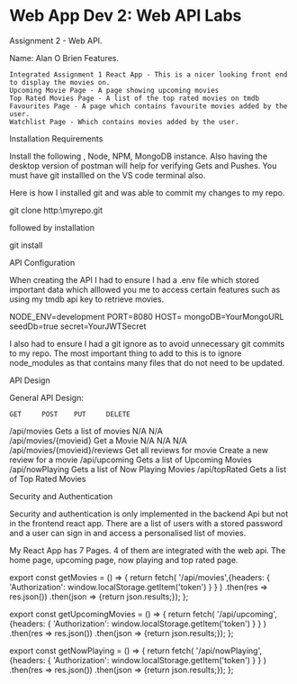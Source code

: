 # Web App Dev 2: Web API Labs

Assignment 2 - Web API.

Name: Alan O Brien
Features.

    Integrated Assignment 1 React App - This is a nicer looking front end to display the movies on.
    Upcoming Movie Page - A page showing upcoming movies
    Top Rated Movies Page - A list of the top rated movies on tmdb
    Favourites Page - A page which contains favourite movies added by the user.
    Watchlist Page - Which contains movies added by the user.

Installation Requirements

Install the following , Node, NPM, MongoDB instance. Also having the desktop version of postman will help for verifying Gets and Pushes. You must have git installled on the VS code terminal also.

Here is how I installed git and was able to commit my changes to my repo.

git clone http:\myrepo.git

followed by installation

git install

API Configuration

When creating the API I had to ensure I had a .env file which stored important data which alllowed you me to access certain features such as using my tmdb api key to retrieve movies.

NODE_ENV=development
PORT=8080
HOST=
mongoDB=YourMongoURL
seedDb=true
secret=YourJWTSecret

I also had to ensure I had a git ignore as to avoid unnecessary git commits to my repo. The most important thing to add to this is to ignore node_modules as that contains many files that do not need to be updated.

API Design

General API Design:

	GET 	POST 	PUT 	DELETE
/api/movies 	Gets a list of movies 	N/A 	N/A 	 
/api/movies/{movieid} 	Get a Movie 	N/A 	N/A 	N/A
/api/movies/{movieid}/reviews 	Get all reviews for movie 	Create a new review for a movie
/api/upcoming Gets a list of Upcoming Movies
/api/nowPlaying Gets a list of Now Playing Movies
/api/topRated Gets a list of Top Rated Movies

Security and Authentication

Security and authentication is only implemented in the backend Api but not in the frontend react app. There are a list of users with a stored password and a user can sign in and access a personalised list of movies. 

My React App has 7 Pages. 4 of them are integrated with the web api. The home page, upcoming page, now playing and top rated page.

export const getMovies = () => {
  return fetch(
     '/api/movies',{headers: {
       'Authorization': window.localStorage.getItem('token')
    }
  }
  )
    .then(res => res.json())
    .then(json => {return json.results;});
};

export const getUpcomingMovies = () => {
  return fetch(
     '/api/upcoming',{headers: {
       'Authorization': window.localStorage.getItem('token')
    }
  }
  )
    .then(res => res.json())
    .then(json => {return json.results;});
};

export const getNowPlaying = () => {
  return fetch(
     '/api/nowPlaying',{headers: {
       'Authorization': window.localStorage.getItem('token')
    }
  }
  )
    .then(res => res.json())
    .then(json => {return json.results;});
};
